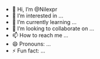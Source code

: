 - 👋 Hi, I’m @Nilexpr
- 👀 I’m interested in ...
- 🌱 I’m currently learning ...
- 💞️ I’m looking to collaborate on ...
- 📫 How to reach me ...
- 😄 Pronouns: ...
- ⚡ Fun fact: ...

<!---
Nilexpr/Nilexpr is a ✨ special ✨ repository because its `README.md` (this file) appears on your GitHub profile.
You can click the Preview link to take a look at your changes.
--->
